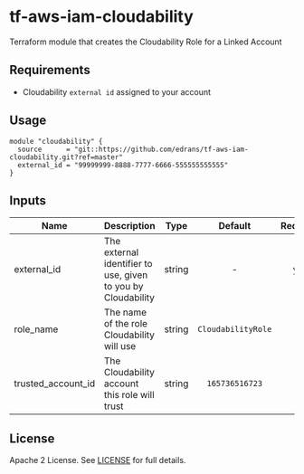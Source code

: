 # tf-aws-iam-cloudability

Terraform module that creates the Cloudability Role for a Linked Account

## Requirements

 * Cloudability `external id` assigned to your account

## Usage

```hcl
module "cloudability" {
  source      = "git::https://github.com/edrans/tf-aws-iam-cloudability.git?ref=master"
  external_id = "99999999-8888-7777-6666-555555555555"
}
```

## Inputs

| Name | Description | Type | Default | Required |
|------|-------------|:----:|:-----:|:-----:|
| external_id | The external identifier to use, given to you by Cloudability | string | - | yes |
| role_name | The name of the role Cloudability will use | string | `CloudabilityRole` | no |
| trusted_account_id | The Cloudability account this role will trust | string | `165736516723` | no |

## License

Apache 2 License. See [LICENSE](LICENSE) for full details.
